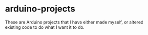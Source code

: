 # arduino-projects
These are Arduino projects that I have either made myself, or altered existing code to do what I want it to do.
